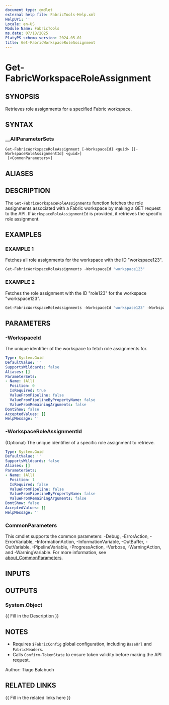 ```yaml
---
document type: cmdlet
external help file: FabricTools-Help.xml
HelpUri: ''
Locale: en-US
Module Name: FabricTools
ms.date: 07/18/2025
PlatyPS schema version: 2024-05-01
title: Get-FabricWorkspaceRoleAssignment
---
```


# Get-FabricWorkspaceRoleAssignment

## SYNOPSIS

Retrieves role assignments for a specified Fabric workspace.

## SYNTAX

### __AllParameterSets

```
Get-FabricWorkspaceRoleAssignment [-WorkspaceId] <guid> [[-WorkspaceRoleAssignmentId] <guid>]
 [<CommonParameters>]
```

## ALIASES

## DESCRIPTION

The `Get-FabricWorkspaceRoleAssignments` function fetches the role assignments associated with a Fabric workspace by making a GET request to the API.
If `WorkspaceRoleAssignmentId` is provided, it retrieves the specific role assignment.

## EXAMPLES

### EXAMPLE 1

Fetches all role assignments for the workspace with the ID "workspace123".

```powershell
Get-FabricWorkspaceRoleAssignments -WorkspaceId "workspace123"
```

### EXAMPLE 2

Fetches the role assignment with the ID "role123" for the workspace "workspace123".

```powershell
Get-FabricWorkspaceRoleAssignments -WorkspaceId "workspace123" -WorkspaceRoleAssignmentId "role123"
```

## PARAMETERS

### -WorkspaceId

The unique identifier of the workspace to fetch role assignments for.

```yaml
Type: System.Guid
DefaultValue: ''
SupportsWildcards: false
Aliases: []
ParameterSets:
- Name: (All)
  Position: 0
  IsRequired: true
  ValueFromPipeline: false
  ValueFromPipelineByPropertyName: false
  ValueFromRemainingArguments: false
DontShow: false
AcceptedValues: []
HelpMessage: ''
```

### -WorkspaceRoleAssignmentId

(Optional) The unique identifier of a specific role assignment to retrieve.

```yaml
Type: System.Guid
DefaultValue: ''
SupportsWildcards: false
Aliases: []
ParameterSets:
- Name: (All)
  Position: 1
  IsRequired: false
  ValueFromPipeline: false
  ValueFromPipelineByPropertyName: false
  ValueFromRemainingArguments: false
DontShow: false
AcceptedValues: []
HelpMessage: ''
```

### CommonParameters

This cmdlet supports the common parameters: -Debug, -ErrorAction, -ErrorVariable,
-InformationAction, -InformationVariable, -OutBuffer, -OutVariable, -PipelineVariable,
-ProgressAction, -Verbose, -WarningAction, and -WarningVariable. For more information, see
[about_CommonParameters](https://go.microsoft.com/fwlink/?LinkID=113216).

## INPUTS

## OUTPUTS

### System.Object

{{ Fill in the Description }}

## NOTES

- Requires `$FabricConfig` global configuration, including `BaseUrl` and `FabricHeaders`.
- Calls `Confirm-TokenState` to ensure token validity before making the API request.

Author: Tiago Balabuch

## RELATED LINKS

{{ Fill in the related links here }}

